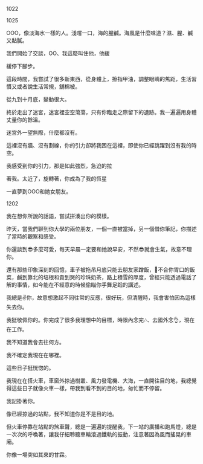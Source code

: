 
1022

1025

OOO，像淡海水一樣的人。淺嚐一口，海的腥鹹。海風是什麼味道？濕、腥、鹹又黏膩。

我們開始了交談，OO、我這麼叫住他，他緩

緩停下腳步。


這段時間，我嘗試了很多新東西，從身體上，擦指甲油，調整眼睛的焦距，生活習慣又或者說生活常規，舖棉被。

從九到十月底，變動很大。


終於走出了迷宮，迷宮裡空空蕩蕩，只有你臨走之際留下的遺跡。我一遍遍用身體丈量你的餘溫。

迷宮外一望無際，什麼都沒有。

這裡沒有牆、沒有劃線，你的引力卻將我困在這裡，即使你已經跳躍到沒有我的時空。

我感受到你的引力，那是如此強烈，急迫的拉

著我。太近了，旋轉著，你成為了我的恆星

一直夢到OOO和她女朋友。

1202

我在想你所說的話語，嘗試拼湊出你的模樣。

昨天，當我們聊到你大學的兩位朋友，一個一直被當掉，另一個借你筆記，你描述了當時的觀察和感受。  

你還談到😎多麼可愛，每天早晨一定要和她說早安，不然😎就會生氣，故意不理你。  

還有那些印象深刻的回憶，車子被拖吊月底只能去朋友家蹭飯，💂不合你胃口的飯菜，鹹到靠北的培根和貴到哭的珍珠奶茶，路上積雪的厚度，曾經只能透過電話了解的事情，如今能在不經意的時候偷瞄你手舞足蹈的講述。  

我總是✌️你，故意想激起不同往常的反應，很好玩，但清醒時，我會害怕因為這樣失去你。  

我挺敬佩你的。你完成了很多我理想中的目標，時限內念完🎶、去國外念👌，現在在工作。  

我不知道我會去往何方。  

我不確定我現在在哪裡。  

這些日子挺恍惚的。  

我現在在搭火車，車窗外掠過樹叢、風力發電機、大海，一直開往目的地，我總覺得這些日子就像火車一樣，帶我到看不到的目的地，匆忙而不停留。  

我記掛著你。  

像已經掠過的站點，我不知道你是不是目的地。  

但火車停靠在站點的煞車聲，總是一遍遍的提醒我，下一站的廣播和跑馬燈，總是一次次的呼喚著，讓我仔細聆聽車輪滾過鐵軌的振動，注意著因為風而搖晃的車廂。  

你像一場突如其來的甘霖。  

